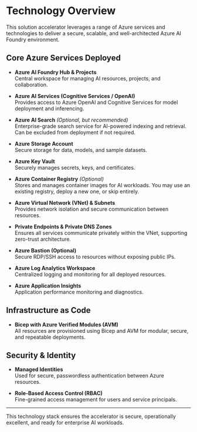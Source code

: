 # Technology Overview

This solution accelerator leverages a range of Azure services and technologies to deliver a secure, scalable, and well-architected Azure AI Foundry environment.

## Core Azure Services Deployed

- **Azure AI Foundry Hub & Projects**  
  Central workspace for managing AI resources, projects, and collaboration.

- **Azure AI Services (Cognitive Services / OpenAI)**  
  Provides access to Azure OpenAI and Cognitive Services for model deployment and inferencing.

- **Azure AI Search** *(Optional, but recommended)*  
  Enterprise-grade search service for AI-powered indexing and retrieval. Can be excluded from deployment if not required.

- **Azure Storage Account**  
  Secure storage for data, models, and sample datasets.

- **Azure Key Vault**  
  Securely manages secrets, keys, and certificates.

- **Azure Container Registry** *(Optional)*  
  Stores and manages container images for AI workloads. You may use an existing registry, deploy a new one, or skip entirely.

- **Azure Virtual Network (VNet) & Subnets**  
  Provides network isolation and secure communication between resources.

- **Private Endpoints & Private DNS Zones**  
  Ensures all services communicate privately within the VNet, supporting zero-trust architecture.

- **Azure Bastion (Optional)**  
  Secure RDP/SSH access to resources without exposing public IPs.

- **Azure Log Analytics Workspace**  
  Centralized logging and monitoring for all deployed resources.

- **Azure Application Insights**  
  Application performance monitoring and diagnostics.

## Infrastructure as Code

- **Bicep with Azure Verified Modules (AVM)**  
  All resources are provisioned using Bicep and AVM for modular, secure, and repeatable deployments.

## Security & Identity

- **Managed Identities**  
  Used for secure, passwordless authentication between Azure resources.

- **Role-Based Access Control (RBAC)**  
  Fine-grained access management for users and service principals.

---

This technology stack ensures the accelerator is secure, operationally excellent, and ready for enterprise AI workloads.
